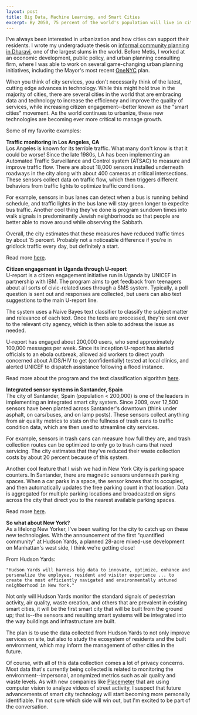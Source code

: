 ```yaml
---
layout: post
title: Big Data, Machine Learning, and Smart Cities
excerpt: By 2050, 75 percent of the world's population will live in cities. How can data and technology optimize city services and improve quality of life?
---
```


I've always been interested in urbanization and how cities can support their residents. I wrote my undergraduate thesis on [informal community planning in Dharavi](https://drive.google.com/file/d/0B4gJbxu8oVBVMXVYMHM3MkhlSzQ/view), one of the largest slums in the world. Before Metis, I worked at an economic development, public policy, and urban planning consulting firm, where I was able to work on several game-changing urban planning initiatives, including the Mayor's most recent [OneNYC](http://www1.nyc.gov/html/onenyc/index.html) plan.

When you think of city services, you don't necessarily think of the latest, cutting edge advances in technology. While this might hold true in the majority of cities, there are several cities in the world that are embracing data and technology to increase the efficiency and improve the quality of services, while increasing citizen engagement--better known as the "smart cities" movement. As the world continues to urbanize, these new technologies are becoming ever more critical to manage growth.

Some of my favorite examples:

**Traffic monitoring in Los Angeles, CA**  
Los Angeles is known for its terrible traffic. What many don't know is that it could be worse! Since the late 1980s, LA has been implementing an Automated Traffic Surveillance and Control system (ATSAC) to measure and improve traffic flow. There are about 18,000 sensors installed underneath roadways in the city along with about 400 cameras at critical intersections. These sensors collect data on traffic flow, which then triggers different behaviors from traffic lights to optimize traffic conditions.

For example, sensors in bus lanes can detect when a bus is running behind schedule, and traffic lights in the bus lane will stay green longer to expedite bus traffic. Another cool thing they've done is program sundown times into walk signals in predominantly Jewish neighborhoods so that people are better able to move around while observing the Sabbath.

Overall, the city estimates that these measures have reduced traffic times by about 15 percent. Probably not a noticeable difference if you're in gridlock traffic every day, but definitely a start.

Read more [here](http://trafficinfo.lacity.org/about-atsac.php).

**Citizen engagement in Uganda through U-report**  
U-report is a citizen engagement initiative run in Uganda by UNICEF in partnership with IBM. The program aims to get feedback from teenagers about all sorts of civic-related uses through a SMS system. Typically, a poll question is sent out and responses are collected, but users can also text suggestions to the main U-report line.

The system uses a Naive Bayes text classifier to classify the subject matter and relevance of each text. Once the texts are processed, they're sent over to the relevant city agency, which is then able to address the issue as needed.

U-report has engaged about 200,000 users, who send approximately 100,000 messages per week. Since its inception U-report has alerted officials to an ebola outbreak, allowed aid workers to direct youth concerned about AIDS/HIV to get (confidentially) tested at local clinics, and alerted UNICEF to dispatch assistance following a flood instance.

Read more about the program and the text classification algorithm [here](http://prem-melville.com/publications/unicef-kdd2013.pdf).

**Integrated sensor systems in Santander, Spain**  
The city of Santander, Spain (population < 200,000) is one of the leaders in implementing an integrated smart city system. Since 2009, over 12,500 sensors have been planted across Santander's downtown (think under asphalt, on cars/buses, and on lamp posts). These sensors collect anything from air quality metrics to stats on the fullness of trash cans to traffic condition data, which are then used to streamline city services.

For example, sensors in trash cans can measure how full they are, and trash collection routes can be optimized to only go to trash cans that need servicing. The city estimates that they've reduced their waste collection costs by about 20 percent because of this system.

Another cool feature that I wish we had in New York City is parking space counters. In Santander, there are magnetic sensors underneath parking spaces. When a car parks in a space, the sensor knows that its occupied, and then automatically updates the free parking count in that location. Data is aggregated for multiple parking locations and broadcasted on signs across the city that direct you to the nearest available parking spaces.

Read more [here](http://www.governing.com/topics/urban/gov-santander-spain-smart-city.html).

**So what about New York?**  
As a lifelong New Yorker, I've been waiting for the city to catch up on these new technologies. With the announcement of the first "quantified community" at Hudson Yards, a planned 28-acre mixed-use development on Manhattan's west side, I think we're getting close!

From Hudson Yards:

```
"Hudson Yards will harness big data to innovate, optimize, enhance and personalize the employee, resident and visitor experience ... to create the most efficiently navigated and environmentally attuned neighborhood in New York."
```

Not only will Hudson Yards monitor the standard signals of pedestrian activity, air quality, waste creation, and others that are prevalent in existing smart cities, it will be the first smart city that will be built from the ground up; that is--the sensors and resulting smart systems will be integrated into the way buildings and infrastructure are built.

The plan is to use the data collected from Hudson Yards to not only improve services on site, but also to study the ecosystem of residents and the built environment, which may inform the management of other cities in the future.

Of course, with all of this data collection comes a lot of privacy concerns. Most data that's currently being collected is related to monitoring the environment--impersonal, anonymized metrics such as air quality and waste levels. As with new companies like [Placemeter](http://placemeter.com) that are using computer vision to analyze videos of street activity, I suspect that future advancements of smart city technology will start becoming more personally identifiable. I'm not sure which side will win out, but I'm excited to be part of the conversation.
